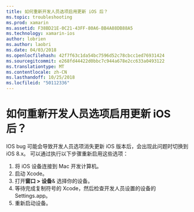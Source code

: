 ```yaml
---
title: 如何重新开发人员选项启用更新 iOS 后？
ms.topic: troubleshooting
ms.prod: xamarin
ms.assetid: F38BD21E-0C21-43FF-80A6-BB4A88DB88A5
ms.technology: xamarin-ios
author: lobrien
ms.author: laobri
ms.date: 04/03/2018
ms.openlocfilehash: 42f7f63c1da54bc7596d52c78cbcc1ed76931424
ms.sourcegitcommit: e268fd44422d0bbc7c944a678e2cc633a0493122
ms.translationtype: MT
ms.contentlocale: zh-CN
ms.lasthandoff: 10/25/2018
ms.locfileid: "50112336"
---
```

# <a name="how-can-i-reenable-developer-options-after-updating-ios"></a>如何重新开发人员选项启用更新 iOS 后？

IOS bug 可能会导致开发人员选项消失更新 iOS 版本后，会出现此问题时切换到 iOS 8.x。 可以通过执行以下步骤重新启用这些选项：

1. 将 iOS 设备连接到 Mac 开发计算机。
2. 启动 Xcode。
3. 打开**窗口 > 设备**& 选择你的设备。
4. 等待完成复制符号的 Xcode，然后检查开发人员设置的设备的 Settings.app。
5. 重新启动设备。
